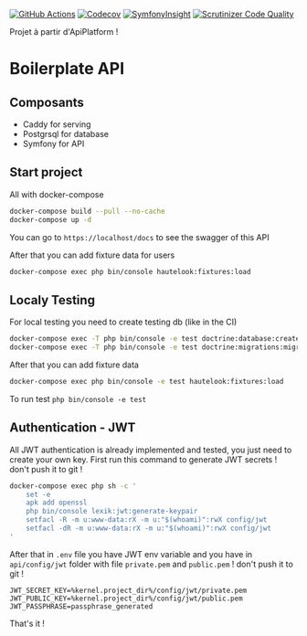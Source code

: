 [![GitHub Actions](https://github.com/api-platform/core/workflows/CI/badge.svg)](https://github.com/api-platform/core/actions?workflow=CI)
[![Codecov](https://codecov.io/gh/api-platform/core/branch/master/graph/badge.svg)](https://codecov.io/gh/api-platform/core/branch/master)
[![SymfonyInsight](https://insight.symfony.com/projects/92d78899-946c-4282-89a3-ac92344f9a93/mini.svg)](https://insight.symfony.com/projects/92d78899-946c-4282-89a3-ac92344f9a93)
[![Scrutinizer Code Quality](https://scrutinizer-ci.com/g/api-platform/core/badges/quality-score.png?b=master)](https://scrutinizer-ci.com/g/api-platform/core/?branch=master)

Projet à partir d'ApiPlatform !

# Boilerplate API

## Composants

-   Caddy for serving
-   Postgrsql for database
-   Symfony for API

## Start project

All with docker-compose

```bash
docker-compose build --pull --no-cache
docker-compose up -d
```

You can go to `https://localhost/docs` to see the swagger of this API

After that you can add fixture data for users

```bash
docker-compose exec php bin/console hautelook:fixtures:load
```

## Localy Testing

For local testing you need to create testing db (like in the CI)

```bash
docker-compose exec -T php bin/console -e test doctrine:database:create
docker-compose exec -T php bin/console -e test doctrine:migrations:migrate --no-interaction
```

After that you can add fixture data

```bash
docker-compose exec php bin/console -e test hautelook:fixtures:load
```

To run test `php bin/console -e test`

## Authentication - JWT

All JWT authentication is already implemented and tested, you just need to create your own key.
First run this command to generate JWT secrets ! don't push it to git !

```bash
docker-compose exec php sh -c '
    set -e
    apk add openssl
    php bin/console lexik:jwt:generate-keypair
    setfacl -R -m u:www-data:rX -m u:"$(whoami)":rwX config/jwt
    setfacl -dR -m u:www-data:rX -m u:"$(whoami)":rwX config/jwt
'
```

After that in `.env` file you have JWT env variable and you have in `api/config/jwt` folder with file `private.pem` and `public.pem` ! don't push it to git !

```
JWT_SECRET_KEY=%kernel.project_dir%/config/jwt/private.pem
JWT_PUBLIC_KEY=%kernel.project_dir%/config/jwt/public.pem
JWT_PASSPHRASE=passphrase_generated
```

That's it !
